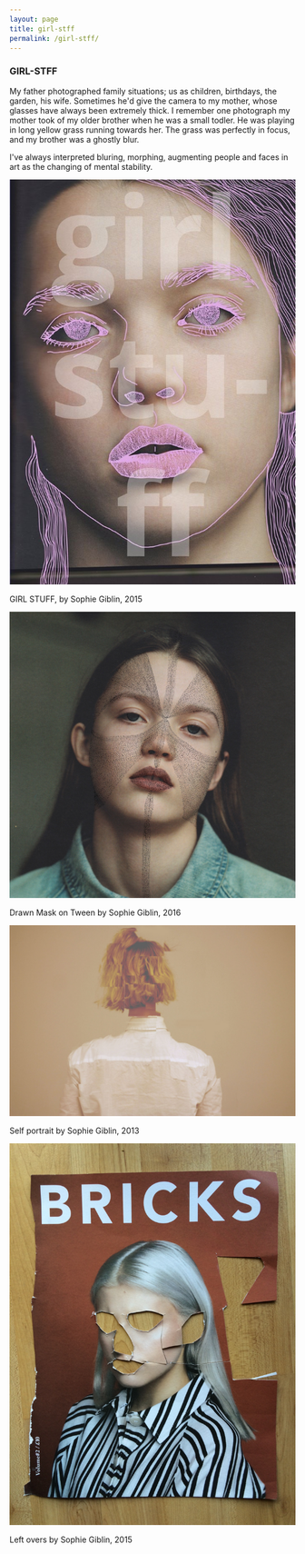 ```yaml
---
layout: page
title: girl-stff
permalink: /girl-stff/
---
```



<h3 class="center">GIRL-STFF</h3>
 
My father photographed family situations; us as children, birthdays, the garden, his wife. Sometimes he'd give the camera to my mother, whose glasses have always been extremely thick. I remember one photograph my mother took of my older brother when he was a small todler. He was playing in long yellow grass running towards her. The grass was perfectly in focus, and my brother was a ghostly blur. 

I've always interpreted bluring, morphing, augmenting people and faces in art as the changing of mental stability. 

![Dots](/img/patterns/girl_stuff_dots.jpg "screen drawing")

<span class="caption">GIRL STUFF, by Sophie Giblin, 2015</span>

![Dots](/img/patterns/teen_dots.jpg "screen drawing")

<span class="caption">Drawn Mask on Tween by Sophie Giblin, 2016</span>

![Dots](/img/patterns/artist_block.jpg "screen drawing")

<span class="caption">Self portrait by Sophie Giblin, 2013</span>

![Dots](/img/miscilanious/collage_leftovers.jpg "screen drawing")

<span class="caption">Left overs by Sophie Giblin, 2015</span>

